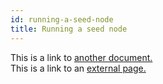 ```yaml
---
id: running-a-seed-node
title: Running a seed node
---
```


This is a link to [another document.](doc3.md)  
This is a link to an [external page.](http://www.example.com)
